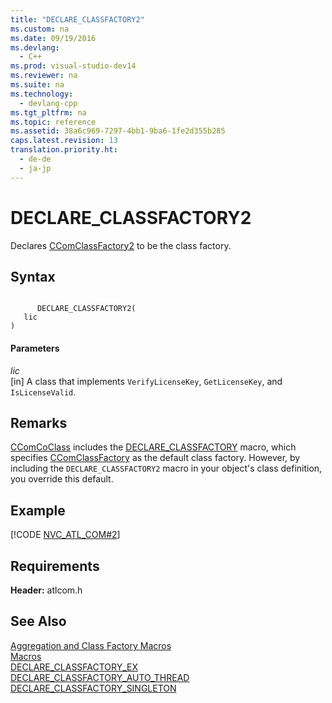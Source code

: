 ```yaml
---
title: "DECLARE_CLASSFACTORY2"
ms.custom: na
ms.date: 09/19/2016
ms.devlang: 
  - C++
ms.prod: visual-studio-dev14
ms.reviewer: na
ms.suite: na
ms.technology: 
  - devlang-cpp
ms.tgt_pltfrm: na
ms.topic: reference
ms.assetid: 38a6c969-7297-4bb1-9ba6-1fe2d355b285
caps.latest.revision: 13
translation.priority.ht: 
  - de-de
  - ja-jp
---
```

# DECLARE_CLASSFACTORY2
Declares [CComClassFactory2](../vs140/CComClassFactory2-Class.md) to be the class factory.  
  
## Syntax  
  
```  
  
      DECLARE_CLASSFACTORY2(   
   lic    
)  
```  
  
#### Parameters  
 *lic*  
 [in] A class that implements `VerifyLicenseKey`, `GetLicenseKey`, and `IsLicenseValid`.  
  
## Remarks  
 [CComCoClass](../vs140/CComCoClass-Class.md) includes the [DECLARE_CLASSFACTORY](../vs140/DECLARE_CLASSFACTORY.md) macro, which specifies [CComClassFactory](../vs140/CComClassFactory-Class.md) as the default class factory. However, by including the `DECLARE_CLASSFACTORY2` macro in your object's class definition, you override this default.  
  
## Example  
 [!CODE [NVC_ATL_COM#2](../CodeSnippet/VS_Snippets_Cpp/NVC_ATL_COM#2)]  
  
## Requirements  
 **Header:** atlcom.h  
  
## See Also  
 [Aggregation and Class Factory Macros](../vs140/Aggregation-and-Class-Factory-Macros.md)   
 [Macros](../vs140/ATL-Macros.md)   
 [DECLARE_CLASSFACTORY_EX](../vs140/DECLARE_CLASSFACTORY_EX.md)   
 [DECLARE_CLASSFACTORY_AUTO_THREAD](../vs140/DECLARE_CLASSFACTORY_AUTO_THREAD.md)   
 [DECLARE_CLASSFACTORY_SINGLETON](../vs140/DECLARE_CLASSFACTORY_SINGLETON.md)